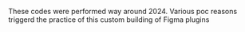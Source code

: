 These codes were performed way around 2024.
Various poc reasons triggerd the practice of this custom building of Figma plugins
